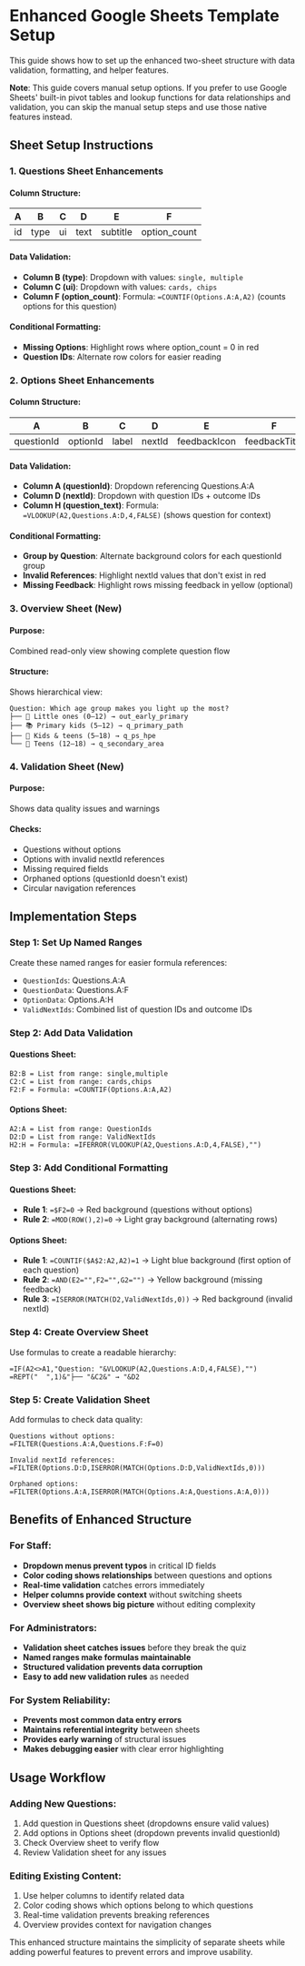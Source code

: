 # Enhanced Google Sheets Template Setup

This guide shows how to set up the enhanced two-sheet structure with data validation, formatting, and helper features.

**Note**: This guide covers manual setup options. If you prefer to use Google Sheets' built-in pivot tables and lookup functions for data relationships and validation, you can skip the manual setup steps and use those native features instead.

## Sheet Setup Instructions

### 1. Questions Sheet Enhancements

#### Column Structure:
| A | B | C | D | E | F |
|---|---|---|---|---|---|
| id | type | ui | text | subtitle | option_count |

#### Data Validation:
- **Column B (type)**: Dropdown with values: `single, multiple`
- **Column C (ui)**: Dropdown with values: `cards, chips`
- **Column F (option_count)**: Formula: `=COUNTIF(Options.A:A,A2)` (counts options for this question)

#### Conditional Formatting:
- **Missing Options**: Highlight rows where option_count = 0 in red
- **Question IDs**: Alternate row colors for easier reading

### 2. Options Sheet Enhancements

#### Column Structure:
| A | B | C | D | E | F | G | H |
|---|---|---|---|---|---|---|---|
| questionId | optionId | label | nextId | feedbackIcon | feedbackTitle | feedbackMessage | question_text |

#### Data Validation:
- **Column A (questionId)**: Dropdown referencing Questions.A:A
- **Column D (nextId)**: Dropdown with question IDs + outcome IDs
- **Column H (question_text)**: Formula: `=VLOOKUP(A2,Questions.A:D,4,FALSE)` (shows question for context)

#### Conditional Formatting:
- **Group by Question**: Alternate background colors for each questionId group
- **Invalid References**: Highlight nextId values that don't exist in red
- **Missing Feedback**: Highlight rows missing feedback in yellow (optional)

### 3. Overview Sheet (New)

#### Purpose:
Combined read-only view showing complete question flow

#### Structure:
Shows hierarchical view:
```
Question: Which age group makes you light up the most?
├── 🌱 Little ones (0–12) → out_early_primary
├── 📚 Primary kids (5–12) → q_primary_path  
├── 🎒 Kids & teens (5–18) → q_ps_hpe
└── 🎤 Teens (12–18) → q_secondary_area
```

### 4. Validation Sheet (New)

#### Purpose:
Shows data quality issues and warnings

#### Checks:
- Questions without options
- Options with invalid nextId references  
- Missing required fields
- Orphaned options (questionId doesn't exist)
- Circular navigation references

## Implementation Steps

### Step 1: Set Up Named Ranges
Create these named ranges for easier formula references:
- `QuestionIds`: Questions.A:A
- `QuestionData`: Questions.A:F
- `OptionData`: Options.A:H
- `ValidNextIds`: Combined list of question IDs and outcome IDs

### Step 2: Add Data Validation

#### Questions Sheet:
```
B2:B = List from range: single,multiple
C2:C = List from range: cards,chips  
F2:F = Formula: =COUNTIF(Options.A:A,A2)
```

#### Options Sheet:
```
A2:A = List from range: QuestionIds
D2:D = List from range: ValidNextIds
H2:H = Formula: =IFERROR(VLOOKUP(A2,Questions.A:D,4,FALSE),"")
```

### Step 3: Add Conditional Formatting

#### Questions Sheet:
- **Rule 1**: `=$F2=0` → Red background (questions without options)
- **Rule 2**: `=MOD(ROW(),2)=0` → Light gray background (alternating rows)

#### Options Sheet:
- **Rule 1**: `=COUNTIF($A$2:A2,A2)=1` → Light blue background (first option of each question)
- **Rule 2**: `=AND(E2="",F2="",G2="")` → Yellow background (missing feedback)
- **Rule 3**: `=ISERROR(MATCH(D2,ValidNextIds,0))` → Red background (invalid nextId)

### Step 4: Create Overview Sheet

Use formulas to create a readable hierarchy:
```
=IF(A2<>A1,"Question: "&VLOOKUP(A2,Questions.A:D,4,FALSE),"")
=REPT("  ",1)&"├── "&C2&" → "&D2
```

### Step 5: Create Validation Sheet

Add formulas to check data quality:
```
Questions without options:
=FILTER(Questions.A:A,Questions.F:F=0)

Invalid nextId references:
=FILTER(Options.D:D,ISERROR(MATCH(Options.D:D,ValidNextIds,0)))

Orphaned options:
=FILTER(Options.A:A,ISERROR(MATCH(Options.A:A,Questions.A:A,0)))
```

## Benefits of Enhanced Structure

### For Staff:
- **Dropdown menus prevent typos** in critical ID fields
- **Color coding shows relationships** between questions and options
- **Real-time validation** catches errors immediately
- **Helper columns provide context** without switching sheets
- **Overview sheet shows big picture** without editing complexity

### For Administrators:
- **Validation sheet catches issues** before they break the quiz
- **Named ranges make formulas maintainable**
- **Structured validation prevents data corruption**
- **Easy to add new validation rules** as needed

### For System Reliability:
- **Prevents most common data entry errors**
- **Maintains referential integrity** between sheets
- **Provides early warning** of structural issues
- **Makes debugging easier** with clear error highlighting

## Usage Workflow

### Adding New Questions:
1. Add question in Questions sheet (dropdowns ensure valid values)
2. Add options in Options sheet (dropdown prevents invalid questionId)
3. Check Overview sheet to verify flow
4. Review Validation sheet for any issues

### Editing Existing Content:
1. Use helper columns to identify related data
2. Color coding shows which options belong to which questions
3. Real-time validation prevents breaking references
4. Overview provides context for navigation changes

This enhanced structure maintains the simplicity of separate sheets while adding powerful features to prevent errors and improve usability.